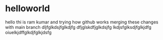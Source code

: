 # helloworld
hello
thi is ram kumar and trying how github works
merging these changes with main branch
dljfglkdsjfglkdjfg
dfjglskdfjglkdsjfg
lkdjsfglksdjfglkjdfg
oiuelkjdffglkdjfglkjdsfg
